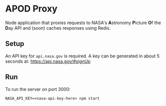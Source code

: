 # APOD Proxy

Node application that proxies requests to NASA's **A**stronomy **P**icture **O**f the **D**ay API and (soon) caches responses using Redis.

## Setup

An API key for `api.nasa.gov` is required. A key can be generated in about 5 seconds at: https://api.nasa.gov/#signUp

## Run

To run the server on port 3000:

```
NASA_API_KEY=<nasa-api-key-here> npm start
```
